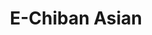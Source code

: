 ---
layout: place
title: "E-Chiban Asian"
permalink: /new-york/ridgewood/e-chiban-asian.html
stateAbbr: NY
stateName: New York
cityName: Ridgewood
seo:
  name: "E-Chiban Asian"
  type: Restaurant
  links: http://www.e-chibanny.com/
description: "Casual choice dispensing an eclectic menu of Chinese, Thai & Japanese eats, including sushi. E-Chiban Asian serves delicious sushi in Ridgewood, New York. Try fresh Japanese dishes for a great dining experience. Available for takeout, delivery, lunch, and dinner."
place_id: ChIJPYNsm4NewokReFWl6Dr7sYU
photos:
  - name: >-
      places/ChIJPYNsm4NewokReFWl6Dr7sYU/photos/AeeoHcJaKFu6wkVayN2WGreVeBgICpQdQeryDtdwkKHtGno4ENj_AZObmhkLyLzOo6aQ3AyZ_9mO8p2f0Ah_g0kc3g9ynNj6rH6IMDu2-xsIGbgKznhgkNe39YO4QleRckDgnTeO11P0Rmu0pWuzaKayAoRiUVR3bSvyd05VK_LTzzfgDtTOq8jfIzrIElagSxe7fctlqXvyGqP0m3pjq6Y4s78-jVVHxm3UG4ZzHSHhFS095EvFDm8xOZsX3iVQj7AcZqUjGzQpxOsUjW0udPNpjoP9mQpdNFGG84ABB-2e9tLLNN--uredyl0aYSHfCDLyM0nRTycv9Grzg13nj1ty44LXNl_e605dZwTSU4C9k5fnm44ONBlWnnTxH_ZVzPsFi02R1_3lIOO3bhH8rtK2w9Me3ycZ0Hrt_X4UvzmndRsZW_Dy
    widthPx: 3024
    heightPx: 4032
    authorAttributions:
      - displayName: J. B. (Joa_NYC)
        uri: https://maps.google.com/maps/contrib/102031083826130745498
        photoUri: >-
          https://lh3.googleusercontent.com/a/ACg8ocIrrKrmLAJ8XjVEkXECrC_LfT_aVE3N7pGJ06JwKesYJ60Tgku5=s100-p-k-no-mo
    flagContentUri: >-
      https://www.google.com/local/imagery/report/?cb_client=maps_api_places.places_api&image_key=!1e10!2sCIHM0ogKEICAgIDJsbKyxAE&hl=en-US
    googleMapsUri: >-
      https://www.google.com/maps/place//data=!3m4!1e2!3m2!1sCIHM0ogKEICAgIDJsbKyxAE!2e10!4m2!3m1!1s0x89c25e839b6c833d:0x85b1fb3ae8a55578
  - name: >-
      places/ChIJPYNsm4NewokReFWl6Dr7sYU/photos/AeeoHcKLbHiLXlTscOL0Y9IkOkPwBueUodt5JRr9FnGSFlPBASwVNAna3yLO22F9izNvUWoR8MsfH0XAL9kFO38tXAS-oiDAju0COOnGmMddNEkyLEFQHDMW5yqkgEGxZOXDYokrGexS34uklrbN7si9Y63LWGokzobPfyIRHjRKJhn4ufnh6nckkD75JrgJHXL5KlaJXijViJLQwpHBg1Er3W6BXJsgp4BHWkum5rgimjwXSpvUIDBpMTh5SIZP5H4yaJlLnwFuSDFA4Zb2AKIz5SN5mWSc5NvFBgN9On6NjTTBnQ
    widthPx: 4000
    heightPx: 2667
    authorAttributions:
      - displayName: E-Chiban Asian
        uri: https://maps.google.com/maps/contrib/104571472307150382092
        photoUri: >-
          https://lh3.googleusercontent.com/a/ACg8ocKeSPA3hzFrMWST39k4ckQE3eKsapWBaBYU7hG251k0JA9HsA=s100-p-k-no-mo
    flagContentUri: >-
      https://www.google.com/local/imagery/report/?cb_client=maps_api_places.places_api&image_key=!1e10!2sAF1QipNqGNhM9AzyTZzD5luEy6ww0V0lbDePr8lCV7W0&hl=en-US
    googleMapsUri: >-
      https://www.google.com/maps/place//data=!3m4!1e2!3m2!1sAF1QipNqGNhM9AzyTZzD5luEy6ww0V0lbDePr8lCV7W0!2e10!4m2!3m1!1s0x89c25e839b6c833d:0x85b1fb3ae8a55578
  - name: >-
      places/ChIJPYNsm4NewokReFWl6Dr7sYU/photos/AeeoHcKb9D9mnGl8qAqdl64sldRPq37We8pXFtsG1pOkDUaXnStlOD4PWYDPRGwvM0nnQVZqeOFUH7JWpB-jlma0eYGiVpQl8lZYZ5oaZyjmeoqz-MbJOJeT6Zbm_spSSWFpuBx1oS7o4bDAcrKy2r-uTIbNHSqfgoqfROlkEjymqyEP1YQgQIGRIcchfxf7e4eMB2albLcCQF87oyVcnKDZ6_nTNsx8MS02C7EaGM2EPT8CMxrLFbvZdNs155hY0HvuBa07tSqsAfjse5Rmtif9Th_SP1d3gW99trWxKKTWy2UJiz7V7fsG2oaxO_gKlvGQTfVEZ7YVQ1tMnLqA0lz9RYggJgvwHxjfmHEoJesw0xiz1O_ueB9myx4TYv4mQoFUyS8UVrlUISLCUCr__xXpfGhaqN6GqBBq7io6t4ZOHxsQ9N8
    widthPx: 3024
    heightPx: 4032
    authorAttributions:
      - displayName: liza tan
        uri: https://maps.google.com/maps/contrib/117521588455945872328
        photoUri: >-
          https://lh3.googleusercontent.com/a-/ALV-UjXK9fi-MT_NzuwsN0Kz1SrDbWBjr5_b9dpqvGyOq0trMjSF6EXU=s100-p-k-no-mo
    flagContentUri: >-
      https://www.google.com/local/imagery/report/?cb_client=maps_api_places.places_api&image_key=!1e10!2sCIHM0ogKEICAgIDL1OTe1gE&hl=en-US
    googleMapsUri: >-
      https://www.google.com/maps/place//data=!3m4!1e2!3m2!1sCIHM0ogKEICAgIDL1OTe1gE!2e10!4m2!3m1!1s0x89c25e839b6c833d:0x85b1fb3ae8a55578
  - name: >-
      places/ChIJPYNsm4NewokReFWl6Dr7sYU/photos/AeeoHcLi-Ty_XWkQPr3AEU5Up_BirRltNcIlzXJJxnq6EJtcfDDIyhlfJvuapq5y8d70uli9REzrQ7C8TRE0cojBZJRS5wZs2W6nRPA1B7zfADXoVYDuqIX9uLBKldlt5rcPSwmDH5UVe-cbTyyFn-PYWwiiSk5sVkfAQ5St1EmMGEB8AlOzCssAP1ONbpVuz6O-7Hr_YcjOslKiKKwdP4T0IswWTJThO9RgXX8Io9xew1cFp7G2z1XHBCSgHnD45i3reMEH5OyAfqyQVXhuKF6AN6GlqZ1TJXX-OYal3et2j30To98SHpiOk4-BaEr4DbCD3pNr3V3zL9Lct_6DgTdHWWJfvxJLgum7lzGnVhvstucSoUANJxqrLPGXIApZtCVtWbXQjdsnyKAg28gce44fguDvPfQVkbhpgR_DcelmzY8
    widthPx: 3024
    heightPx: 4032
    authorAttributions:
      - displayName: Albert Husmillo
        uri: https://maps.google.com/maps/contrib/118362769775884587436
        photoUri: >-
          https://lh3.googleusercontent.com/a-/ALV-UjU2XBA7KNnaf3b0b6I4WpKaptHmVGlriKCk0lsaOZ1zqdMo38Od=s100-p-k-no-mo
    flagContentUri: >-
      https://www.google.com/local/imagery/report/?cb_client=maps_api_places.places_api&image_key=!1e10!2sCIHM0ogKEICAgICOtuHVXg&hl=en-US
    googleMapsUri: >-
      https://www.google.com/maps/place//data=!3m4!1e2!3m2!1sCIHM0ogKEICAgICOtuHVXg!2e10!4m2!3m1!1s0x89c25e839b6c833d:0x85b1fb3ae8a55578
  - name: >-
      places/ChIJPYNsm4NewokReFWl6Dr7sYU/photos/AeeoHcLo090CwCZVHMavc_H2n7U97YgTz3sQccQaaIMtWTrZaoCemlPmwC9sS6q6k7ND0ZwIiyAh4N4ets3_zT9eeYUfXJrxIcDESi0GyA13jfWXQRyDYNoB1L3nuqjDaNfMhXS3WD88i82Z6y_nnh9_6ySyomjBJFFpBSvXFxf3yyJj5SciD3PY3k49MPVbkQCV1mQmqag2vhdZHEYqd-FarXHA9TjudkTrJlOW4wm8RtGhqIvou5N1_ueLfpNmK8nfj6dWOQZgEReRFZ_cJdvvldsE-XlUQpjFj90H7eVWNs3ysfmkGpAi5NIkEZF2LoIGb4lT471ii9QVen86xeYm2K_pgffE_dM37PiVdgymTQ9zU1yIJjBB6H_aojWSFnr4VTOGav6SURIzXQOlri_C4yBJ8-Z9_P2YnBnH-0c9lgQ
    widthPx: 4800
    heightPx: 3600
    authorAttributions:
      - displayName: Jessica Kassnove
        uri: https://maps.google.com/maps/contrib/102895760675276740194
        photoUri: >-
          https://lh3.googleusercontent.com/a-/ALV-UjXaVatWSU7e7SBkBxSrDGl_KEfUjTMvxkOLMl4BxjbhuTTncoRe=s100-p-k-no-mo
    flagContentUri: >-
      https://www.google.com/local/imagery/report/?cb_client=maps_api_places.places_api&image_key=!1e10!2sCIHM0ogKEICAgICPudirTQ&hl=en-US
    googleMapsUri: >-
      https://www.google.com/maps/place//data=!3m4!1e2!3m2!1sCIHM0ogKEICAgICPudirTQ!2e10!4m2!3m1!1s0x89c25e839b6c833d:0x85b1fb3ae8a55578
  - name: >-
      places/ChIJPYNsm4NewokReFWl6Dr7sYU/photos/AeeoHcKhDmOG7TsBNDHEq9UA72jaPWZdFpTs_xshUmC8gWKdh35OoWBDMpcrMvP1wQrBZ0ccbkiJsdowAeWYpYnP49dyhoj4AsACob0BrlU60AvjkDoAW7bTzKYK-p8KkEC4IeT0Lbr3fohWpvDdaUk4CMijECvSLWE9dYqtwwHSC2uVmdyTVAUdKOFYAPxsCQUdo_tQnAAiTApP_jfTbwAnA_zIogRzjyh3uskCMjTN0Bd79rA4nLibAl8C3PY2BhaTuNTMG1x5wSJPCpMwJIysNQgIcMvZfGft5K-DbgkIx0YoY5Q8iDIT9w3SBEQUCSG05jcPWIGOJeRDxtBoCqmLUDHwGrdeo8G9m1fFsuqhFWUu1H8rqTyZ3VF1X6po4hmOX_k85mROmHSyzfsN1Jv9hnG_eOGAflBtwsfc4ijaVjWZEQ
    widthPx: 4032
    heightPx: 3024
    authorAttributions:
      - displayName: J. B. (Joa_NYC)
        uri: https://maps.google.com/maps/contrib/102031083826130745498
        photoUri: >-
          https://lh3.googleusercontent.com/a/ACg8ocIrrKrmLAJ8XjVEkXECrC_LfT_aVE3N7pGJ06JwKesYJ60Tgku5=s100-p-k-no-mo
    flagContentUri: >-
      https://www.google.com/local/imagery/report/?cb_client=maps_api_places.places_api&image_key=!1e10!2sCIHM0ogKEICAgIDFxsvwAw&hl=en-US
    googleMapsUri: >-
      https://www.google.com/maps/place//data=!3m4!1e2!3m2!1sCIHM0ogKEICAgIDFxsvwAw!2e10!4m2!3m1!1s0x89c25e839b6c833d:0x85b1fb3ae8a55578
  - name: >-
      places/ChIJPYNsm4NewokReFWl6Dr7sYU/photos/AeeoHcISlLQlOkmOxCA_TapapsOgEl2ZYgVZFcj_OCjeaQz3yYCK2gpuV6w3UA-Fk3KifLEOoqILNXQHrc2e0BLSvrcBTHyOBPiJxQuvbsWMmWS5kjsS-Nf5_GaY_nER2YAT4o7-GdADyEOoQjN9k3jeRTXFlMPrWwfLp-hRORALBBoZjxapj3GjvCYQwg3QcDjIGf49rQu5lLGRk5OXrf3qHYlAW3IprcKtaEJGOMilXBRKi-oAU5UsaKN1vIs_u3x0-yOOVEBIJDwsHSfz26AOuSX1bUUkpL0nNak5BxzHS1To51q0GMMlv3td_RPwHsrN84nlFqyeyNY-EHCOncYbFTvL-9P8S4wYcG1_ix5Gchahuvs9OU6YjVVaFbo_Y8q6mUdka_2ljwNd_SMmH_63nYvof_kBGX2fH0kudEo4IZ8
    widthPx: 1170
    heightPx: 2080
    authorAttributions:
      - displayName: Amir 420
        uri: https://maps.google.com/maps/contrib/102462880188354635217
        photoUri: >-
          https://lh3.googleusercontent.com/a-/ALV-UjWiJ7NS2eqnjkZ1ZA4YsGVVgJaIDuazE6Iwa8oTlC53zCLgBbmJew=s100-p-k-no-mo
    flagContentUri: >-
      https://www.google.com/local/imagery/report/?cb_client=maps_api_places.places_api&image_key=!1e10!2sCIHM0ogKEICAgIDRsN6RXw&hl=en-US
    googleMapsUri: >-
      https://www.google.com/maps/place//data=!3m4!1e2!3m2!1sCIHM0ogKEICAgIDRsN6RXw!2e10!4m2!3m1!1s0x89c25e839b6c833d:0x85b1fb3ae8a55578
  - name: >-
      places/ChIJPYNsm4NewokReFWl6Dr7sYU/photos/AeeoHcLvSRdLahkUdvAVcxeZ7jk2VWAP6_vlLjVPH5D-_lTFrltHBFJ2GotkqQ1LffZUJMKxbIFCRxh5mi4eNGroRSXeLl4K96oX1yhHavNIYWRkUBNSTAr9l8PjrbSWvA1kuSuL4LUT1fOl_SOYeLeXr5T7aITLnSXqqLLJJ2PgTRutD7HiuUZVibD0g0GymEam8PE4ihQlxW1AwS8Pd__s3ls6-WmZFp7Tnoizs0K2DFak2ipPXiKEgAIpwQoEIlsLxmo0eg-Ohp5NXU6SulwEAHWmoOKKEd-MDSpHIN4B-xHHkZ7XRm9Xl-wmdyyMhXatupdgMcrO8w0sLAMSqWh7L5O7yDhMe1fnDCpwkngZb-C1oUiEgz0HXc2xgXRFtME5tgDaSpOaA3-K-oVhpkNbTBx-_TrmnoJ0uWa0_AEZObk
    widthPx: 4000
    heightPx: 3000
    authorAttributions:
      - displayName: candiluz77
        uri: https://maps.google.com/maps/contrib/117610844649659281626
        photoUri: >-
          https://lh3.googleusercontent.com/a-/ALV-UjXwr4hmop4RCgOMSC7sxQnmMl6o_zPy5sJCOVPcy9q7OkOUgA6hPA=s100-p-k-no-mo
    flagContentUri: >-
      https://www.google.com/local/imagery/report/?cb_client=maps_api_places.places_api&image_key=!1e10!2sCIHM0ogKEICAgID_w_vNSg&hl=en-US
    googleMapsUri: >-
      https://www.google.com/maps/place//data=!3m4!1e2!3m2!1sCIHM0ogKEICAgID_w_vNSg!2e10!4m2!3m1!1s0x89c25e839b6c833d:0x85b1fb3ae8a55578
  - name: >-
      places/ChIJPYNsm4NewokReFWl6Dr7sYU/photos/AeeoHcL86HSRRkIL_HGxKU7kSVpyY3reSN-QzKmcwcayC-yGBJg2Vf1J_XNKlM7fjWiaSfKWEhzJyjTFwf56g3mZuJ1DNoQpp6YQ_V9m-ONLnOnHVimYl8a6SBtFwmTA_-YPWth_NAEHSlNqSKBFJooVzR6_k1M836rzgOkG8rYw4uckq2nB8YspIv-Rz6CzIqZ2zZu5qOg0yMRHJkCC1Fs6xWx2Ahc0oym-z5j9fpxA_8Laj7NeDPKWQS8GrKFIIgbNvJgNCk44_zW9u_2MOahWyhlRnoA5lxf1thDmeffEBPIgkKo1GroT9pWj9dtqR3Zj3OtHVXw77_h_a3fhyMpsTolmrJaBP1Lxx3vUcszwxNeYATKjaQiDvUK3aIvC90eYyEaTasd8p4-7_wMRaFLUmlWN4hYZ5cXDLp8Hy0z962w10A
    widthPx: 3024
    heightPx: 4032
    authorAttributions:
      - displayName: J. B. (Joa_NYC)
        uri: https://maps.google.com/maps/contrib/102031083826130745498
        photoUri: >-
          https://lh3.googleusercontent.com/a/ACg8ocIrrKrmLAJ8XjVEkXECrC_LfT_aVE3N7pGJ06JwKesYJ60Tgku5=s100-p-k-no-mo
    flagContentUri: >-
      https://www.google.com/local/imagery/report/?cb_client=maps_api_places.places_api&image_key=!1e10!2sCIHM0ogKEICAgIDJsdKRQA&hl=en-US
    googleMapsUri: >-
      https://www.google.com/maps/place//data=!3m4!1e2!3m2!1sCIHM0ogKEICAgIDJsdKRQA!2e10!4m2!3m1!1s0x89c25e839b6c833d:0x85b1fb3ae8a55578
  - name: >-
      places/ChIJPYNsm4NewokReFWl6Dr7sYU/photos/AeeoHcLGuj-Ao0D1o1HH47veewwJ4Dws560RDyzI2QYWw8Fvr2jPipYhunTO02CbeAkKngfW5ywG_jdgnOD73VYSXxaC9bqvhMzCQRiaKYo4hcCZAavviaQhJ4f975UOG1piwpXiBmFSo32GGwBwxUNM4fTg7_Yx3VL1T6OzCz33lvVluMxa7dHBMF41iFWXwnBqCjEiCPrIo2zHdup0P07zpnCsTeJB7ucSnAqRJyA895_jDJ1Gi_uEGXfRYKcCqWJ5Z9GxT5EsvnTKkpu22xID6QmBMoWY-u453a3KxU6hovxqPAVCdp4IjUcGa7RHlsiANeWBHHkFtpbFDPJXuqpQPvRBmAkewturl30rfFndaFXGYsGZWPVjrceRVUN6Xd3seYibyO3uxvzWrKSkCBAwT6f5RlYakUAdqgaUvjnCqxcEjA
    widthPx: 3472
    heightPx: 4624
    authorAttributions:
      - displayName: Jocelyn
        uri: https://maps.google.com/maps/contrib/113031068734092938571
        photoUri: >-
          https://lh3.googleusercontent.com/a-/ALV-UjWp9oP2rt36DwOqYJsFzc4U9Qf1J_UYqJvpxiUODU55nMwOlsOi=s100-p-k-no-mo
    flagContentUri: >-
      https://www.google.com/local/imagery/report/?cb_client=maps_api_places.places_api&image_key=!1e10!2sCIHM0ogKEICAgICXnqXmLw&hl=en-US
    googleMapsUri: >-
      https://www.google.com/maps/place//data=!3m4!1e2!3m2!1sCIHM0ogKEICAgICXnqXmLw!2e10!4m2!3m1!1s0x89c25e839b6c833d:0x85b1fb3ae8a55578
address: 66-47 Fresh Pond Rd, Ridgewood, NY 11385, USA
street: 66-47 Fresh Pond Rd
city: Ridgewood
state: NY
zip: '11385'
country: USA
neighborhood: Ridgewood
latitude: '40.707541'
longitude: '-73.897193'
accessibility_options:
  wheelchairAccessibleParking: false
  wheelchairAccessibleEntrance: false
business_status: OPERATIONAL
name: E-Chiban Asian
google_maps_links:
  directionsUri: >-
    https://www.google.com/maps/dir//''/data=!4m7!4m6!1m1!4e2!1m2!1m1!1s0x89c25e839b6c833d:0x85b1fb3ae8a55578!3e0
  placeUri: https://maps.google.com/?cid=9633757308352025976
  writeAReviewUri: >-
    https://www.google.com/maps/place//data=!4m3!3m2!1s0x89c25e839b6c833d:0x85b1fb3ae8a55578!12e1
  reviewsUri: >-
    https://www.google.com/maps/place//data=!4m4!3m3!1s0x89c25e839b6c833d:0x85b1fb3ae8a55578!9m1!1b1
  photosUri: >-
    https://www.google.com/maps/place//data=!4m3!3m2!1s0x89c25e839b6c833d:0x85b1fb3ae8a55578!10e5
primary_type: Asian Restaurant
opening_hours:
  regular: null
  current: null
secondary_opening_hours:
  regular:
    weekdayDescriptions: null
    type: null
  current:
    weekdayDescriptions: null
    type: null
phone: (718) 386-8333
price_level: PRICE_LEVEL_MODERATE
price_range: $10 &ndash; $20
rating: '4.5'
rating_count: 208
website: http://www.e-chibanny.com/
reviews:
  - name: >-
      places/ChIJPYNsm4NewokReFWl6Dr7sYU/reviews/ChdDSUhNMG9nS0VJQ0FnSUNPdHVIVnpnRRAB
    relativePublishTimeDescription: 2 years ago
    rating: 5
    text:
      text: >-
        My favorite sushi spot in the neighborhood! The fish and ingredients are
        always fresh! And the service is always great! They have really good
        lunch specials. Great selection and prices are reasonable.
      languageCode: en
    originalText:
      text: >-
        My favorite sushi spot in the neighborhood! The fish and ingredients are
        always fresh! And the service is always great! They have really good
        lunch specials. Great selection and prices are reasonable.
      languageCode: en
    authorAttribution:
      displayName: Albert Husmillo
      uri: https://www.google.com/maps/contrib/118362769775884587436/reviews
      photoUri: >-
        https://lh3.googleusercontent.com/a-/ALV-UjU2XBA7KNnaf3b0b6I4WpKaptHmVGlriKCk0lsaOZ1zqdMo38Od=s128-c0x00000000-cc-rp-mo-ba5
    publishTime: '2022-06-09T15:02:46.279692Z'
    flagContentUri: >-
      https://www.google.com/local/review/rap/report?postId=ChdDSUhNMG9nS0VJQ0FnSUNPdHVIVnpnRRAB&d=17924085&t=1
    googleMapsUri: >-
      https://www.google.com/maps/reviews/data=!4m6!14m5!1m4!2m3!1sChdDSUhNMG9nS0VJQ0FnSUNPdHVIVnpnRRAB!2m1!1s0x89c25e839b6c833d:0x85b1fb3ae8a55578
  - name: >-
      places/ChIJPYNsm4NewokReFWl6Dr7sYU/reviews/ChdDSUhNMG9nS0VJQ0FnSUR2d2NlOHF3RRAB
    relativePublishTimeDescription: 3 months ago
    rating: 5
    text:
      text: >-
        I think it’s one of the best places i’ve ever been. I have eaten there
        about 10 times, their service is always professional, their dishes are
        delicious, my recommendation is the rice  e-chiban, one of the best rice
        dishes i have ever eaten in my life. It’s not expensive, they are very
        good prices, please never change, they are excellent in what they do.
      languageCode: en
    originalText:
      text: >-
        I think it’s one of the best places i’ve ever been. I have eaten there
        about 10 times, their service is always professional, their dishes are
        delicious, my recommendation is the rice  e-chiban, one of the best rice
        dishes i have ever eaten in my life. It’s not expensive, they are very
        good prices, please never change, they are excellent in what they do.
      languageCode: en
    authorAttribution:
      displayName: Sam
      uri: https://www.google.com/maps/contrib/112054206022687228188/reviews
      photoUri: >-
        https://lh3.googleusercontent.com/a-/ALV-UjVbw-ht_Dp2YoFDmBUGSIl5d6hNwZjRfUKCYmRLgLgcxUiSWvM=s128-c0x00000000-cc-rp-mo
    publishTime: '2024-12-21T04:37:42.803664Z'
    flagContentUri: >-
      https://www.google.com/local/review/rap/report?postId=ChdDSUhNMG9nS0VJQ0FnSUR2d2NlOHF3RRAB&d=17924085&t=1
    googleMapsUri: >-
      https://www.google.com/maps/reviews/data=!4m6!14m5!1m4!2m3!1sChdDSUhNMG9nS0VJQ0FnSUR2d2NlOHF3RRAB!2m1!1s0x89c25e839b6c833d:0x85b1fb3ae8a55578
  - name: >-
      places/ChIJPYNsm4NewokReFWl6Dr7sYU/reviews/ChZDSUhNMG9nS0VJQ0FnSUR4aDVqSVlnEAE
    relativePublishTimeDescription: a year ago
    rating: 5
    text:
      text: >-
        Delicious food. The place looks like a real Japanese restaurant. I
        ordered a dinner bento and it was so much food and had a delicious miso
        soup and my boyfriend ordered a dinner meal and it was delicious as
        well. The service was good, the girl was very attentive and quick. I
        will eat from here again 😬
      languageCode: en
    originalText:
      text: >-
        Delicious food. The place looks like a real Japanese restaurant. I
        ordered a dinner bento and it was so much food and had a delicious miso
        soup and my boyfriend ordered a dinner meal and it was delicious as
        well. The service was good, the girl was very attentive and quick. I
        will eat from here again 😬
      languageCode: en
    authorAttribution:
      displayName: Liz M
      uri: https://www.google.com/maps/contrib/100779267750084848119/reviews
      photoUri: >-
        https://lh3.googleusercontent.com/a-/ALV-UjXRvaEdz1AeseaIfkAuDPogUefJJCZHgQLj_fTV9NXA5zfgEIxE=s128-c0x00000000-cc-rp-mo-ba2
    publishTime: '2023-06-15T23:23:19.118514Z'
    flagContentUri: >-
      https://www.google.com/local/review/rap/report?postId=ChZDSUhNMG9nS0VJQ0FnSUR4aDVqSVlnEAE&d=17924085&t=1
    googleMapsUri: >-
      https://www.google.com/maps/reviews/data=!4m6!14m5!1m4!2m3!1sChZDSUhNMG9nS0VJQ0FnSUR4aDVqSVlnEAE!2m1!1s0x89c25e839b6c833d:0x85b1fb3ae8a55578
  - name: >-
      places/ChIJPYNsm4NewokReFWl6Dr7sYU/reviews/ChdDSUhNMG9nS0VJQ0FnSURSc042Ujd3RRAB
    relativePublishTimeDescription: a year ago
    rating: 5
    text:
      text: >-
        We got a delivery order for our dad’s birthday, and the food was well
        packed and it was very hot very delicious food we got Steak, Fried rice
        , sushi, and many other delicious sides they had in their Menu Great
        Tasting Authentic Asian Food In Nyc Def a Gem 💎
      languageCode: en
    originalText:
      text: >-
        We got a delivery order for our dad’s birthday, and the food was well
        packed and it was very hot very delicious food we got Steak, Fried rice
        , sushi, and many other delicious sides they had in their Menu Great
        Tasting Authentic Asian Food In Nyc Def a Gem 💎
      languageCode: en
    authorAttribution:
      displayName: Amir 420
      uri: https://www.google.com/maps/contrib/102462880188354635217/reviews
      photoUri: >-
        https://lh3.googleusercontent.com/a-/ALV-UjWiJ7NS2eqnjkZ1ZA4YsGVVgJaIDuazE6Iwa8oTlC53zCLgBbmJew=s128-c0x00000000-cc-rp-mo-ba3
    publishTime: '2023-04-16T00:03:08.428387Z'
    flagContentUri: >-
      https://www.google.com/local/review/rap/report?postId=ChdDSUhNMG9nS0VJQ0FnSURSc042Ujd3RRAB&d=17924085&t=1
    googleMapsUri: >-
      https://www.google.com/maps/reviews/data=!4m6!14m5!1m4!2m3!1sChdDSUhNMG9nS0VJQ0FnSURSc042Ujd3RRAB!2m1!1s0x89c25e839b6c833d:0x85b1fb3ae8a55578
  - name: >-
      places/ChIJPYNsm4NewokReFWl6Dr7sYU/reviews/ChdDSUhNMG9nS0VJQ0FnSURibm9iV2lnRRAB
    relativePublishTimeDescription: 8 months ago
    rating: 5
    text:
      text: >-
        I was craving some sushi and my husband suggested this restaurant. I’m
        always iffy about where I get sushi, but the reviews looked promising,
        so we gave it a go. I ordered a salmon roll and spicy tuna roll and on a
        whim, added an order of coconut shrimp. I’m so glad I did because the
        coconut shrimp was AMAZING! It’s honestly the best I’ve ever had! The
        sushi was also really good - very fresh. This is definitely my new go-to
        place for Asian fusion!
      languageCode: en
    originalText:
      text: >-
        I was craving some sushi and my husband suggested this restaurant. I’m
        always iffy about where I get sushi, but the reviews looked promising,
        so we gave it a go. I ordered a salmon roll and spicy tuna roll and on a
        whim, added an order of coconut shrimp. I’m so glad I did because the
        coconut shrimp was AMAZING! It’s honestly the best I’ve ever had! The
        sushi was also really good - very fresh. This is definitely my new go-to
        place for Asian fusion!
      languageCode: en
    authorAttribution:
      displayName: Gloria McClure
      uri: https://www.google.com/maps/contrib/106382490767521931485/reviews
      photoUri: >-
        https://lh3.googleusercontent.com/a-/ALV-UjUtpdQ3IjjTVCelQtPsHDLzEZDqffFC8jI6Jj4eusJPI_fvZk0=s128-c0x00000000-cc-rp-mo
    publishTime: '2024-08-05T18:38:24.313291Z'
    flagContentUri: >-
      https://www.google.com/local/review/rap/report?postId=ChdDSUhNMG9nS0VJQ0FnSURibm9iV2lnRRAB&d=17924085&t=1
    googleMapsUri: >-
      https://www.google.com/maps/reviews/data=!4m6!14m5!1m4!2m3!1sChdDSUhNMG9nS0VJQ0FnSURibm9iV2lnRRAB!2m1!1s0x89c25e839b6c833d:0x85b1fb3ae8a55578
parking_options:
  valetParking: false
payment_options:
  acceptsCreditCards: true
  acceptsDebitCards: true
  acceptsCashOnly: false
  acceptsNfc: true
allow_dogs: null
curbside_pickup: null
delivery: true
dine_in: true
good_for_children: true
good_for_groups: null
good_for_sports: false
live_music: false
menu_for_children: false
outdoor_seating: false
reservable: true
restroom: true
serves_beer: true
serves_breakfast: null
serves_brunch: null
serves_cocktails: null
serves_coffee: false
serves_dinner: true
serves_dessert: true
serves_lunch: true
serves_vegetarian_food: true
serves_wine: true
takeout: true
summary: >-
  Casual choice dispensing an eclectic menu of Chinese, Thai & Japanese eats,
  including sushi.

---